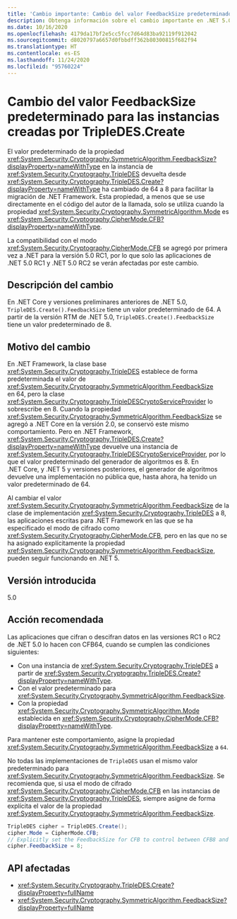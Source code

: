 ```yaml
---
title: 'Cambio importante: Cambio del valor FeedbackSize predeterminado para las instancias creadas por TripleDES.Create'
description: Obtenga información sobre el cambio importante en .NET 5.0, donde el valor predeterminado de la propiedad FeedbackSize en la instancia de TripleDES devuelta desde TripleDES.Create() ha cambiado de 64 a 8.
ms.date: 10/16/2020
ms.openlocfilehash: 4179da17bf2e5cc5fcc7d64d83ba92119f912042
ms.sourcegitcommit: d8020797a6657d0fbbdff362b80300815f682f94
ms.translationtype: HT
ms.contentlocale: es-ES
ms.lasthandoff: 11/24/2020
ms.locfileid: "95760224"
---
```

# <a name="default-feedbacksize-value-for-instances-created-by-tripledescreate-changed"></a>Cambio del valor FeedbackSize predeterminado para las instancias creadas por TripleDES.Create

El valor predeterminado de la propiedad <xref:System.Security.Cryptography.SymmetricAlgorithm.FeedbackSize?displayProperty=nameWithType> en la instancia de <xref:System.Security.Cryptography.TripleDES> devuelta desde <xref:System.Security.Cryptography.TripleDES.Create?displayProperty=nameWithType> ha cambiado de 64 a 8 para facilitar la migración de .NET Framework. Esta propiedad, a menos que se use directamente en el código del autor de la llamada, solo se utiliza cuando la propiedad <xref:System.Security.Cryptography.SymmetricAlgorithm.Mode> es <xref:System.Security.Cryptography.CipherMode.CFB?displayProperty=nameWithType>.

La compatibilidad con el modo <xref:System.Security.Cryptography.CipherMode.CFB> se agregó por primera vez a .NET para la versión 5.0 RC1, por lo que solo las aplicaciones de .NET 5.0 RC1 y .NET 5.0 RC2 se verán afectadas por este cambio.

## <a name="change-description"></a>Descripción del cambio

En .NET Core y versiones preliminares anteriores de .NET 5.0, `TripleDES.Create().FeedbackSize` tiene un valor predeterminado de 64. A partir de la versión RTM de .NET 5.0, `TripleDES.Create().FeedbackSize` tiene un valor predeterminado de 8.

## <a name="reason-for-change"></a>Motivo del cambio

En .NET Framework, la clase base <xref:System.Security.Cryptography.TripleDES> establece de forma predeterminada el valor de <xref:System.Security.Cryptography.SymmetricAlgorithm.FeedbackSize> en 64, pero la clase <xref:System.Security.Cryptography.TripleDESCryptoServiceProvider> lo sobrescribe en 8. Cuando la propiedad <xref:System.Security.Cryptography.SymmetricAlgorithm.FeedbackSize> se agregó a .NET Core en la versión 2.0, se conservó este mismo comportamiento. Pero en .NET Framework, <xref:System.Security.Cryptography.TripleDES.Create?displayProperty=nameWithType> devuelve una instancia de <xref:System.Security.Cryptography.TripleDESCryptoServiceProvider>, por lo que el valor predeterminado del generador de algoritmos es 8. En .NET Core, y .NET 5 y versiones posteriores, el generador de algoritmos devuelve una implementación no pública que, hasta ahora, ha tenido un valor predeterminado de 64.

Al cambiar el valor <xref:System.Security.Cryptography.SymmetricAlgorithm.FeedbackSize> de la clase de implementación <xref:System.Security.Cryptography.TripleDES> a 8, las aplicaciones escritas para .NET Framework en las que se ha especificado el modo de cifrado como <xref:System.Security.Cryptography.CipherMode.CFB>, pero en las que no se ha asignado explícitamente la propiedad <xref:System.Security.Cryptography.SymmetricAlgorithm.FeedbackSize>, pueden seguir funcionando en .NET 5.

## <a name="version-introduced"></a>Versión introducida

5.0

## <a name="recommended-action"></a>Acción recomendada

Las aplicaciones que cifran o descifran datos en las versiones RC1 o RC2 de .NET 5.0 lo hacen con CFB64, cuando se cumplen las condiciones siguientes:

- Con una instancia de <xref:System.Security.Cryptography.TripleDES> a partir de <xref:System.Security.Cryptography.TripleDES.Create?displayProperty=nameWithType>.
- Con el valor predeterminado para <xref:System.Security.Cryptography.SymmetricAlgorithm.FeedbackSize>.
- Con la propiedad <xref:System.Security.Cryptography.SymmetricAlgorithm.Mode> establecida en <xref:System.Security.Cryptography.CipherMode.CFB?displayProperty=nameWithType>.

Para mantener este comportamiento, asigne la propiedad <xref:System.Security.Cryptography.SymmetricAlgorithm.FeedbackSize> a `64`.

No todas las implementaciones de `TripleDES` usan el mismo valor predeterminado para <xref:System.Security.Cryptography.SymmetricAlgorithm.FeedbackSize>. Se recomienda que, si usa el modo de cifrado <xref:System.Security.Cryptography.CipherMode.CFB> en las instancias de <xref:System.Security.Cryptography.TripleDES>, siempre asigne de forma explícita el valor de la propiedad <xref:System.Security.Cryptography.SymmetricAlgorithm.FeedbackSize>.

```csharp
TripleDES cipher = TripleDES.Create();
cipher.Mode = CipherMode.CFB;
// Explicitly set the FeedbackSize for CFB to control between CFB8 and CFB64.
cipher.FeedbackSize = 8;
```

## <a name="affected-apis"></a>API afectadas

- <xref:System.Security.Cryptography.TripleDES.Create?displayProperty=fullName>
- <xref:System.Security.Cryptography.SymmetricAlgorithm.FeedbackSize?displayProperty=fullName>

<!--

### Affected APIs

- `M:System.Security.Cryptography.TripleDES.Create`
- `P:System.Security.Cryptography.SymmetricAlgorithm.FeedbackSize`

### Category

- Cryptography

-->
